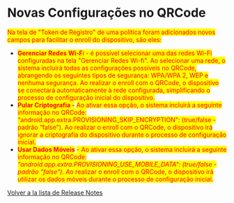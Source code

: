 # Novas Configurações no QRCode

<mark style="color:red;">Na tela de "Token de Registro" de uma política foram adicionados novos campos para facilitar o enroll do dispositivo, são eles:</mark>

* <mark style="color:red;">**Gerenciar Redes Wi-F**</mark><mark style="color:red;">i - é possível selecionar uma das redes Wi-Fi configuradas na tela "Gerenciar Redes Wi-fi". Ao selecionar uma rede, o sistema incluirá todas as configurações possíveis no QRCode, abrangendo os seguintes tipos de segurança: WPA/WPA 2, WEP e nenhuma segurança. Ao realizar o enroll com o QRCode, o dispositivo se conectará automaticamente à rede configurada, simplificando o processo de configuração inicial do dispositivo.</mark>
* <mark style="color:red;">**Pular Criptografia -**</mark> <mark style="color:red;"></mark><mark style="color:red;">Ao ativar essa opção, o sistema incluirá a seguinte informação no QRCode: "android.app.extra.PROVISIONING\_SKIP\_ENCRYPTION": (true/false - padrão “false"). Ao realizar o enroll com o QRCode, o dispositivo irá ignorar a criptografia do dispositivo durante o processo de configuração inicial.</mark>
* <mark style="color:red;">**Usar Dados Móveis**</mark> <mark style="color:red;"></mark><mark style="color:red;">- Ao ativar essa opção, o sistema incluirá a seguinte informação no QRCode:</mark> <mark style="color:red;"></mark>_<mark style="color:red;">“android.app.extra.PROVISIONING\_USE\_MOBILE\_DATA": (true/false - padrão “false"). A</mark>_<mark style="color:red;">o realizar o enroll com o QRCode, o dispositivo irá utilizar os dados móveis durante o processo de configuração inicial.</mark>

[Volver a la lista de Release Notes](./)
